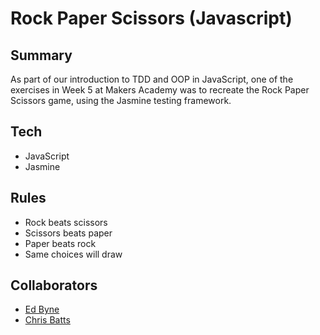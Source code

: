 # Rock Paper Scissors (Javascript)

## Summary

As part of our introduction to TDD and OOP in JavaScript, one of the exercises in Week 5 at Makers Academy was to recreate the Rock Paper Scissors game, using the Jasmine testing framework.

## Tech

- JavaScript
- Jasmine

## Rules
- Rock beats scissors
- Scissors beats paper
- Paper beats rock
- Same choices will draw

## Collaborators

- [Ed Byne](https://github.com/ejbyne)
- [Chris Batts](http://www.github.com/chrisjbatts)
